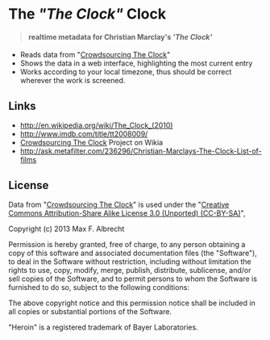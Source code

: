# The *"The Clock"* Clock

> #### realtime metadata for Christian Marclay's *'The Clock'*

- Reads data from "[Crowdsourcing The Clock]"
- Shows the data in a web interface, highlighting the most current entry
- Works according to your local timezone, thus should be correct wherever the work is screened.


## Links

- <http://en.wikipedia.org/wiki/The_Clock_(2010)>
- <http://www.imdb.com/title/tt2008009/>
- [Crowdsourcing The Clock] Project on Wikia
- <http://ask.metafilter.com/236296/Christian-Marclays-The-Clock-List-of-films>


[Crowdsourcing The Clock]: http://theclockmarclay.wikia.com/wiki/Crowdsourcing-The-Clock


## License

Data from "[Crowdsourcing The Clock]" is used under the "[Creative Commons Attribution-Share Alike License 3.0 (Unported) (CC-BY-SA)](http://creativecommons.org/licenses/by-sa/3.0/)",

Copyright (c) 2013 Max F. Albrecht

Permission is hereby granted, free of charge, to any person obtaining a copy of this software and associated documentation files (the "Software"), to deal in the Software without restriction, including without limitation the rights to use, copy, modify, merge, publish, distribute, sublicense, and/or sell copies of the Software, and to permit persons to whom the Software is furnished to do so, subject to the following conditions:

The above copyright notice and this permission notice shall be included in all copies or substantial portions of the Software. 

"Heroin" is a registered trademark of Bayer Laboratories.